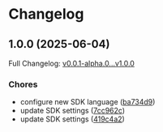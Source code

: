 # Changelog

## 1.0.0 (2025-06-04)

Full Changelog: [v0.0.1-alpha.0...v1.0.0](https://github.com/ProjetsPL/allegro-mcp/compare/v0.0.1-alpha.0...v1.0.0)

### Chores

* configure new SDK language ([ba734d9](https://github.com/ProjetsPL/allegro-mcp/commit/ba734d9f853802e68274f870d4b2e0ba686c7bfd))
* update SDK settings ([7cc962c](https://github.com/ProjetsPL/allegro-mcp/commit/7cc962c334276e07ea55ef402fcd02e40bba84c7))
* update SDK settings ([419c4a2](https://github.com/ProjetsPL/allegro-mcp/commit/419c4a2aa78a0692e52513b671bea32ecf2a3fc9))
